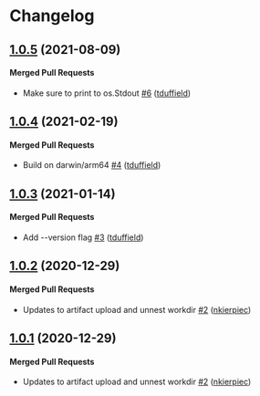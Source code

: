 # Changelog

<!-- latest_release 1.0.5 -->
## [1.0.5](https://github.com/chef/did-modify/tree/1.0.5) (2021-08-09)

#### Merged Pull Requests
- Make sure to print to os.Stdout [#6](https://github.com/chef/did-modify/pull/6) ([tduffield](https://github.com/tduffield))
<!-- latest_release -->

## [1.0.4](https://github.com/chef/did-modify/tree/1.0.4) (2021-02-19)

#### Merged Pull Requests
- Build on darwin/arm64 [#4](https://github.com/chef/did-modify/pull/4) ([tduffield](https://github.com/tduffield))

## [1.0.3](https://github.com/chef/did-modify/tree/1.0.3) (2021-01-14)

#### Merged Pull Requests
- Add --version flag [#3](https://github.com/chef/did-modify/pull/3) ([tduffield](https://github.com/tduffield))

## [1.0.2](https://github.com/chef/did-modify/tree/1.0.2) (2020-12-29)

#### Merged Pull Requests
- Updates to artifact upload and unnest workdir [#2](https://github.com/chef/did-modify/pull/2) ([nkierpiec](https://github.com/nkierpiec))

## [1.0.1](https://github.com/chef/did-modify/tree/1.0.1) (2020-12-29)

#### Merged Pull Requests
- Updates to artifact upload and unnest workdir [#2](https://github.com/chef/did-modify/pull/2) ([nkierpiec](https://github.com/nkierpiec))